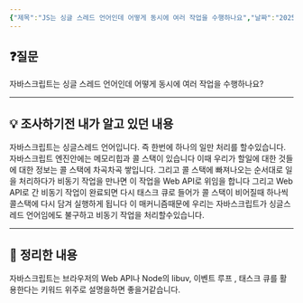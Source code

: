 ```yaml
---
{"제목":"JS는 싱글 스레드 언어인데 어떻게 동시에 여러 작업을 수행하나요","날짜":"2025-04-16","tags":["매일메일","JavaScript"],"dg-publish":true,"permalink":"/매일메일/25년4월/JS는 싱글 스레드 언어인데 어떻게 동시에 여러 작업을 수행하나요/","dgPassFrontmatter":true,"created":"2025-04-24T01:27:14.894+09:00","updated":"2025-04-28T15:25:47.447+09:00"}
---
```


## ❓질문

자바스크립트는 싱글 스레드 언어인데 어떻게 동시에 여러 작업을 수행하나요?

---
## 💡 조사하기전 내가 알고 있던 내용

자바스크립트는 싱글스레드 언어입니다. 즉 한번에 하나의 일만 처리를 할수있습니다.
자바스크립트 엔진안에는 메모리힙과 콜 스택이 있습니다 이때 우리가 할일에 대한 것들에 대한 정보는 콜 스택에 차곡차곡 쌓입니다. 그리고 콜 스택에 빠져나오는 순서대로 일을 처리하다가 비동기 작업을 만나면 이 작업을 Web API로 위임을 합니다 그리고 Web API로 간 비동기 작업이 완료되면 다시 태스크 큐로 들어가 콜 스택이 비어질때 하나씩 콜스택에 다시 담겨 실행하게 됩니다 이 매커니즘때문에 우리는 자바스크립트가 싱글스레드 언어임에도 불구하고 비동기 작업을 처리할수있습니다.

---
## 🏫 정리한 내용

자바스크립트는 브라우저의 Web API나 Node의 libuv, 이벤트 루프 , 태스크 큐를 활용한다는 키워드 위주로 설명을하면 좋을거같습니다.